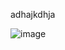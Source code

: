 adhajkdhja

![image](https://github.com/Die-Spengergasse/sj23-24-3ahif-pos-schrutek/assets/57365733/06bba396-ee1e-4296-92bf-0849737f3789)

